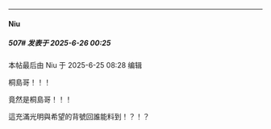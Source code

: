 ﻿
*****

####  Niu  
##### 507#       发表于 2025-6-26 00:25

 本帖最后由 Niu 于 2025-6-25 08:28 编辑 

桐島哥！！！

竟然是桐島哥！！！

這充滿光明與希望的背號回誰能料到！？！？

